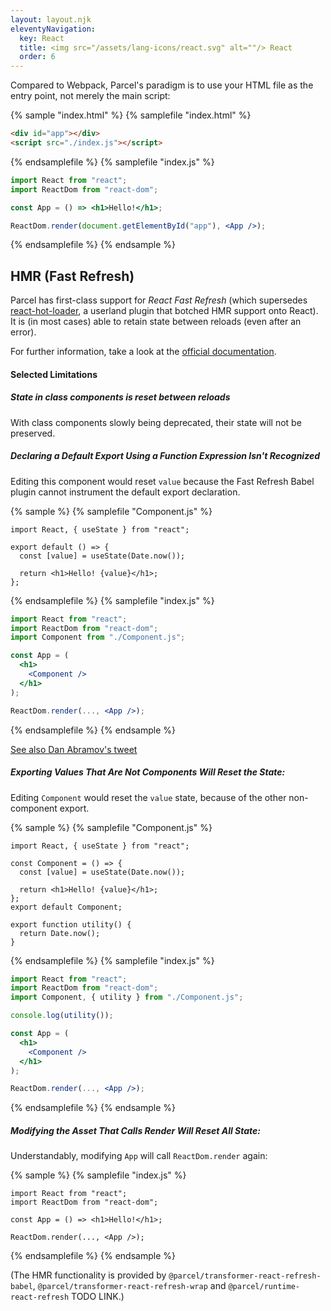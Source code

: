 ```yaml
---
layout: layout.njk
eleventyNavigation:
  key: React
  title: <img src="/assets/lang-icons/react.svg" alt=""/> React
  order: 6
---
```


Compared to Webpack, Parcel's paradigm is to use your HTML file as the entry point, not merely the main script:

{% sample "index.html" %}
{% samplefile "index.html" %}

```html
<div id="app"></div>
<script src="./index.js"></script>
```

{% endsamplefile %}
{% samplefile "index.js" %}

```jsx
import React from "react";
import ReactDom from "react-dom";

const App = () => <h1>Hello!</h1>;

ReactDom.render(document.getElementById("app"), <App />);
```

{% endsamplefile %}
{% endsample %}

## HMR (Fast Refresh)

Parcel has first-class support for _React Fast Refresh_ (which supersedes [react-hot-loader](https://github.com/gaearon/react-hot-loader), a userland plugin that botched HMR support onto React). It is (in most cases) able to retain state between reloads (even after an error).

For further information, take a look at the [official documentation](https://reactnative.dev/docs/fast-refresh).

#### Selected Limitations

##### State in class components is reset between reloads

With class components slowly being deprecated, their state will not be preserved.

##### Declaring a Default Export Using a Function Expression Isn't Recognized

Editing this component would reset `value` because the Fast Refresh Babel plugin cannot instrument the default export declaration.

{% sample %}
{% samplefile "Component.js" %}

```jsx/2
import React, { useState } from "react";

export default () => {
  const [value] = useState(Date.now());

  return <h1>Hello! {value}</h1>;
};
```

{% endsamplefile %}
{% samplefile "index.js" %}

```jsx
import React from "react";
import ReactDom from "react-dom";
import Component from "./Component.js";

const App = (
  <h1>
    <Component />
  </h1>
);

ReactDom.render(..., <App />);
```

{% endsamplefile %}
{% endsample %}

[See also Dan Abramov's tweet](https://twitter.com/dan_abramov/status/1255229440860262400)

##### Exporting Values That Are Not Components Will Reset the State:

Editing `Component` would reset the `value` state, because of the other non-component export.

{% sample %}
{% samplefile "Component.js" %}

```jsx/5,9
import React, { useState } from "react";

const Component = () => {
  const [value] = useState(Date.now());

  return <h1>Hello! {value}</h1>;
};
export default Component;

export function utility() {
  return Date.now();
}
```

{% endsamplefile %}
{% samplefile "index.js" %}

```jsx
import React from "react";
import ReactDom from "react-dom";
import Component, { utility } from "./Component.js";

console.log(utility());

const App = (
  <h1>
    <Component />
  </h1>
);

ReactDom.render(..., <App />);
```

{% endsamplefile %}
{% endsample %}

##### Modifying the Asset That Calls Render Will Reset All State:

Understandably, modifying `App` will call `ReactDom.render` again:

{% sample %}
{% samplefile "index.js" %}

```jsx/3,5
import React from "react";
import ReactDom from "react-dom";

const App = () => <h1>Hello!</h1>;

ReactDom.render(..., <App />);
```

{% endsamplefile %}
{% endsample %}

(The HMR functionality is provided by `@parcel/transformer-react-refresh-babel`, `@parcel/transformer-react-refresh-wrap` and `@parcel/runtime-react-refresh` TODO LINK.)
